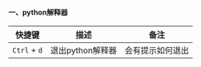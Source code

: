 #### 一、python解释器

| 快捷键       | 描述             | 备注             |
| ------------ | ---------------- | ---------------- |
| `Ctrl` + `d` | 退出python解释器 | 会有提示如何退出 |

